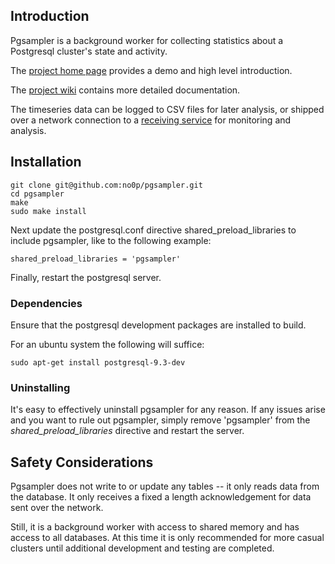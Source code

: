 ## Introduction

Pgsampler is a background worker for collecting statistics about a Postgresql cluster's state and activity.

The <a href="http://no0p.github.io/pgsampler/">project home page</a> provides a demo and high level introduction. 

The <a href="https://github.com/no0p/pgsampler/wiki">project wiki</a> contains more detailed documentation.  

The timeseries data can be logged to CSV files for later analysis, or shipped over a network connection to a <a href="https://github.com/no0p/pgantenna">receiving service</a> for monitoring and analysis.

## Installation

```
git clone git@github.com:no0p/pgsampler.git
cd pgsampler
make
sudo make install
```

Next update the postgresql.conf directive shared_preload_libraries to include pgsampler, like to the following example:

```
shared_preload_libraries = 'pgsampler'
```

Finally, restart the postgresql server.

### Dependencies

Ensure that the postgresql development packages are installed to build.

For an ubuntu system the following will suffice:

```
sudo apt-get install postgresql-9.3-dev
```

### Uninstalling

It's easy to effectively uninstall pgsampler for any reason. If any issues arise and you want to rule out pgsampler, simply remove 'pgsampler' from the *shared_preload_libraries* directive and restart the server.

## Safety Considerations

Pgsampler does not write to or update any tables -- it only reads data from the database.  It only receives a fixed a length acknowledgement for data sent over the network.

Still, it is a background worker with access to shared memory and has access to all databases.  At this time it is only recommended for more casual clusters until additional development and testing are completed.

